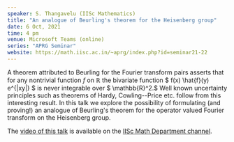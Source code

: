 ```yaml
---
speaker: S. Thangavelu (IISc Mathematics)
title: "An analogue of Beurling's theorem for the Heisenberg group"
date: 6 Oct, 2021
time: 4 pm
venue: Microsoft Teams (online)
series: "APRG Seminar"
website: https://math.iisc.ac.in/~aprg/index.php?id=seminar21-22
---
```


A theorem attributed to Beurling for the Fourier transform pairs asserts
that for any nontrivial function $f$ on $\mathbb{R}$ the bivariate function
$ f(x) \hat{f}(y) e^{|xy|} $ is never integrable over $ \mathbb{R}^2.$ 
Well known uncertainty principles such as theorems of Hardy, Cowling--Price etc.
follow from this interesting result. In this talk we explore the possibility of
formulating (and proving!) an analogue of Beurling's theorem for the operator
valued Fourier transform on the Heisenberg group.

The [video of this talk](https://www.youtube.com/watch?v=VlAZJuYwvMI&list=PLQXtaLhI1-1qxOEykh-1WOFkYuIzEE-ev) is available
on the [IISc Math Department channel](https://www.youtube.com/channel/UCR5Igvq9HScQKlPr-0coSIg/playlists).
